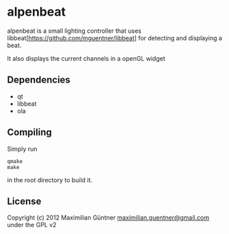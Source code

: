 # alpenbeat

alpenbeat is a small lighting controller that uses libbeat[https://github.com/mguentner/libbeat]
for detecting and displaying a beat.

  It also displays the current channels in a openGL widget

## Dependencies

* qt
* libbeat
* ola

## Compiling
Simply run
```
qmake
make
```
in the root directory to build it.

## License

Copyright (c) 2012 Maximilian Güntner <maximilian.guentner@gmail.com> under the GPL v2
